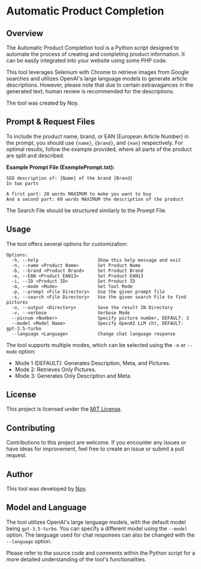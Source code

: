 # Automatic Product Completion

## Overview

The Automatic Product Completion tool is a Python script designed to automate the process of creating and completing product information. It can be easily integrated into your website using some PHP code.

This tool leverages Selenium with Chrome to retrieve images from Google searches and utilizes OpenAI's large language models to generate article descriptions. However, please note that due to certain extravagances in the generated text, human review is recommended for the descriptions.

The tool was created by Noy.

## Prompt & Request Files

To include the product name, brand, or EAN (European Article Number) in the prompt, you should use `{name}`, `{brand}`, and `{ean}` respectively. For optimal results, follow the example provided, where all parts of the product are split and described.

**Example Prompt File (ExemplePrompt.txt):**
```
SEO description of: {Name} of the brand {Brand}
In two parts

A first part: 20 words MAXIMUM to make you want to buy
And a second part: 60 words MAXIMUM the description of the product
```

The Search File should be structured similarly to the Prompt File.

## Usage

The tool offers several options for customization:

```
Options:
  -h, --help                      Show this help message and exit
  -n, --name <Product Name>       Set Product Name
  -b, --brand <Product Brand>     Set Product Brand
  -e, --EAN <Product EAN13>       Set Product EAN13
  -i, --ID <Product ID>           Set Product ID
  -m, --mode <Mode>               Set Tool Mode
  -p, --prompt <File Directory>   Use the given prompt file
  -s, --search <File Directory>   Use the given search File to find pictures
  -o, --output <Directory>        Save the result IN Directory
  -v, --verbose                   Verbose Mode
  --picnum <Number>               Specify picture number, DEFAULT: 3
  --model <Model Name>            Specify OpenAI LLM cht, DEFAULT: gpt-3.5-turbo
  --language <Language>           Change chat language response
```

The tool supports multiple modes, which can be selected using the `-m` or `--mode` option:
- Mode 1 (DEFAULT): Generates Description, Meta, and Pictures.
- Mode 2: Retrieves Only Pictures.
- Mode 3: Generates Only Description and Meta.

## License

This project is licensed under the [MIT License](LICENSE).

## Contributing

Contributions to this project are welcome. If you encounter any issues or have ideas for improvement, feel free to create an issue or submit a pull request.

## Author

This tool was developed by [Noy](https://github.com/4Noy/).

## Model and Language

The tool utilizes OpenAI's large language models, with the default model being `gpt-3.5-turbo`. You can specify a different model using the `--model` option. The language used for chat responses can also be changed with the `--language` option.

Please refer to the source code and comments within the Python script for a more detailed understanding of the tool's functionalities.